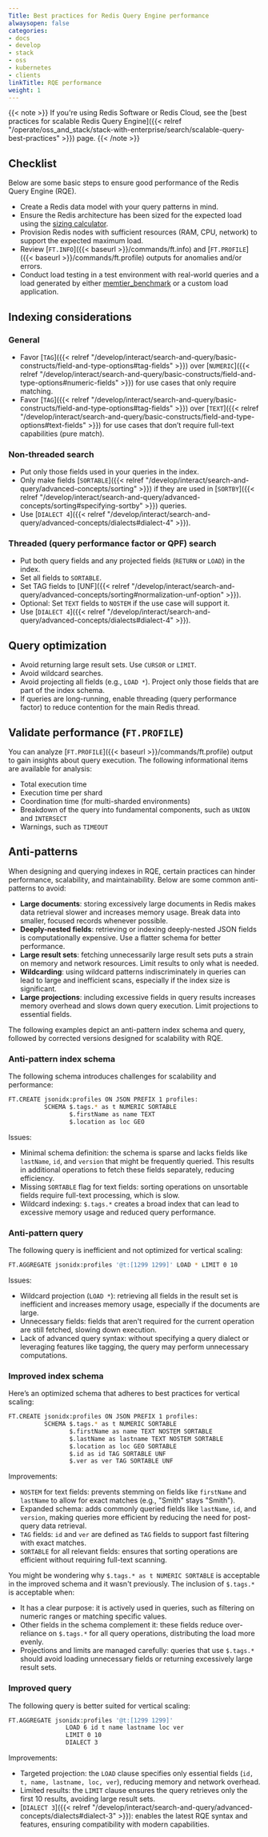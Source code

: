 ```yaml
---
Title: Best practices for Redis Query Engine performance
alwaysopen: false
categories:
- docs
- develop
- stack
- oss
- kubernetes
- clients
linkTitle: RQE performance
weight: 1
---
```


{{< note >}}
If you're using Redis Software or Redis Cloud, see the [best practices for scalable Redis Query Engine]({{< relref "/operate/oss_and_stack/stack-with-enterprise/search/scalable-query-best-practices" >}}) page.
{{< /note >}}

## Checklist
Below are some basic steps to ensure good performance of the Redis Query Engine (RQE).

* Create a Redis data model with your query patterns in mind.
* Ensure the Redis architecture has been sized for the expected load using the [sizing calculator](https://redis.io/redisearch-sizing-calculator/).
* Provision Redis nodes with sufficient resources (RAM, CPU, network) to support the expected maximum load.
* Review [`FT.INFO`]({{< baseurl >}}/commands/ft.info) and [`FT.PROFILE`]({{< baseurl >}}/commands/ft.profile) outputs for anomalies and/or errors.
* Conduct load testing in a test environment with real-world queries and a load generated by either [memtier_benchmark](https://github.com/redislabs/memtier_benchmark) or a custom load application.

## Indexing considerations

### General
- Favor [`TAG`]({{< relref "/develop/interact/search-and-query/basic-constructs/field-and-type-options#tag-fields" >}}) over [`NUMERIC`]({{< relref "/develop/interact/search-and-query/basic-constructs/field-and-type-options#numeric-fields" >}}) for use cases that only require matching.
- Favor [`TAG`]({{< relref "/develop/interact/search-and-query/basic-constructs/field-and-type-options#tag-fields" >}}) over [`TEXT`]({{< relref "/develop/interact/search-and-query/basic-constructs/field-and-type-options#text-fields" >}}) for use cases that don’t require full-text capabilities (pure match).

### Non-threaded search
- Put only those fields used in your queries in the index.
- Only make fields [`SORTABLE`]({{< relref "/develop/interact/search-and-query/advanced-concepts/sorting" >}}) if they are used in [`SORTBY`]({{< relref "/develop/interact/search-and-query/advanced-concepts/sorting#specifying-sortby" >}})
queries.
- Use [`DIALECT 4`]({{< relref "/develop/interact/search-and-query/advanced-concepts/dialects#dialect-4" >}}).

### Threaded (query performance factor or QPF) search
- Put both query fields and any projected fields (`RETURN` or `LOAD`) in the index.
- Set all fields to `SORTABLE`.
- Set TAG fields to [UNF]({{< relref "/develop/interact/search-and-query/advanced-concepts/sorting#normalization-unf-option" >}}).
- Optional: Set `TEXT` fields to `NOSTEM` if the use case will support it.
- Use [`DIALECT 4`]({{< relref "/develop/interact/search-and-query/advanced-concepts/dialects#dialect-4" >}}).

## Query optimization

- Avoid returning large result sets.  Use `CURSOR` or `LIMIT`.
- Avoid wildcard searches.
- Avoid projecting all fields (e.g., `LOAD *`). Project only those fields that are part of the index schema.
- If queries are long-running, enable threading (query performance factor) to reduce contention for the main Redis thread.

## Validate performance (`FT.PROFILE`)

You can analyze [`FT.PROFILE`]({{< baseurl >}}/commands/ft.profile) output to gain insights about query execution.
The following informational items are available for analysis:

- Total execution time
- Execution time per shard
- Coordination time (for multi-sharded environments)
- Breakdown of the query into fundamental components, such as `UNION` and `INTERSECT`
- Warnings, such as `TIMEOUT`

## Anti-patterns

When designing and querying indexes in RQE, certain practices can hinder performance, scalability, and maintainability. Below are some common anti-patterns to avoid:

- **Large documents**: storing excessively large documents in Redis makes data retrieval slower and increases memory usage. Break data into smaller, focused records whenever possible.
- **Deeply-nested fields**: retrieving or indexing deeply-nested JSON fields is computationally expensive. Use a flatter schema for better performance.
- **Large result sets**: fetching unnecessarily large result sets puts a strain on memory and network resources. Limit results to only what is needed.
- **Wildcarding**: using wildcard patterns indiscriminately in queries can lead to large and inefficient scans, especially if the index size is significant.
- **Large projections**: including excessive fields in query results increases memory overhead and slows down query execution. Limit projections to essential fields.

The following examples depict an anti-pattern index schema and query, followed by corrected versions designed for scalability with RQE.

### Anti-pattern index schema

The following schema introduces challenges for scalability and performance:

```sh
FT.CREATE jsonidx:profiles ON JSON PREFIX 1 profiles: 
          SCHEMA $.tags.* as t NUMERIC SORTABLE 
                 $.firstName as name TEXT 
                 $.location as loc GEO
```

Issues:

- Minimal schema definition: the schema is sparse and lacks fields like `lastName`, `id`, and `version` that might be frequently queried. This results in additional operations to fetch these fields separately, reducing efficiency.
- Missing `SORTABLE` flag for text fields: sorting operations on unsortable fields require full-text processing, which is slow.
- Wildcard indexing: `$.tags.*` creates a broad index that can lead to excessive memory usage and reduced query performance.

### Anti-pattern query

The following query is inefficient and not optimized for vertical scaling:

```sh
FT.AGGREGATE jsonidx:profiles '@t:[1299 1299]' LOAD * LIMIT 0 10
```
Issues:

- Wildcard projection (`LOAD *`): retrieving all fields in the result set is inefficient and increases memory usage, especially if the documents are large.
- Unnecessary fields: fields that aren't required for the current operation are still fetched, slowing down execution.
- Lack of advanced query syntax: without specifying a query dialect or leveraging features like tagging, the query may perform unnecessary computations.

### Improved index schema

Here’s an optimized schema that adheres to best practices for vertical scaling:

```sh
FT.CREATE jsonidx:profiles ON JSON PREFIX 1 profiles: 
          SCHEMA $.tags.* as t NUMERIC SORTABLE 
                 $.firstName as name TEXT NOSTEM SORTABLE 
                 $.lastName as lastname TEXT NOSTEM SORTABLE 
                 $.location as loc GEO SORTABLE 
                 $.id as id TAG SORTABLE UNF 
                 $.ver as ver TAG SORTABLE UNF
```

Improvements:

- `NOSTEM` for text fields: prevents stemming on fields like `firstName` and `lastName` to allow for exact matches (e.g., "Smith" stays "Smith").
- Expanded schema: adds commonly queried fields like `lastName`, `id`, and `version`, making queries more efficient by reducing the need for post-query data retrieval.
- `TAG` fields: `id` and `ver` are defined as `TAG` fields to support fast filtering with exact matches.
- `SORTABLE` for all relevant fields: ensures that sorting operations are efficient without requiring full-text scanning.

You might be wondering why `$.tags.* as t NUMERIC SORTABLE` is acceptable in the improved schema and it wasn't previously.
The inclusion of `$.tags.*` is acceptable when:

- It has a clear purpose: it is actively used in queries, such as filtering on numeric ranges or matching specific values.
- Other fields in the schema complement it: these fields reduce over-reliance on `$.tags.*` for all query operations, distributing the load more evenly.
- Projections and limits are managed carefully: queries that use `$.tags.*` should avoid loading unnecessary fields or returning excessively large result sets.

### Improved query

The following query is better suited for vertical scaling:

```sh
FT.AGGREGATE jsonidx:profiles '@t:[1299 1299]' 
                LOAD 6 id t name lastname loc ver 
                LIMIT 0 10
                DIALECT 3
```

Improvements:

- Targeted projection: the `LOAD` clause specifies only essential fields (`id, t, name, lastname, loc, ver`), reducing memory and network overhead.
- Limited results: the `LIMIT` clause ensures the query retrieves only the first 10 results, avoiding large result sets.
- [`DIALECT 3`]({{< relref "/develop/interact/search-and-query/advanced-concepts/dialects#dialect-3" >}}): enables the latest RQE syntax and features, ensuring compatibility with modern capabilities.